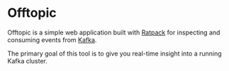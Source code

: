 # Offtopic

Offtopic is a simple web application built with [Ratpack](http://ratpack.io)
for inspecting and consuming events from [Kafka](http://kafka.apache.org).

The primary goal of this tool is to give you real-time insight into a running
Kafka cluster.
